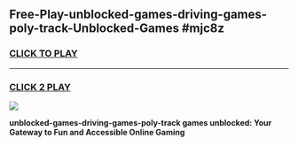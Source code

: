 
## Free-Play-unblocked-games-driving-games-poly-track-Unblocked-Games #mjc8z
<h3>
<a href="https://news.freeplayer.one?title=unblocked-games-driving-games-poly-track&ref=8M">CLICK TO PLAY</a></h3>
<hr>

<h3>
<a href="https://news.freeplayer.one?title=unblocked-games-driving-games-poly-track&ref=8M">CLICK 2 PLAY</a>
  
</h3>

<a href="https://news.freeplayer.one?title=unblocked-games-driving-games-poly-track&ref=8M"><img src="https://clearcache.store/games.png"></a>


**unblocked-games-driving-games-poly-track games unblocked: Your Gateway to Fun and Accessible Online Gaming**
